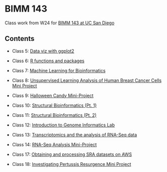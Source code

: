# BIMM 143

Class work from W24 for [BIMM 143 at UC San Diego](https://bioboot.github.io/bimm143_W24/)

## Contents

- Class 5: [Data viz with ggplot2](https://github.com/kvnar/BIMM143/blob/main/class05/class05.pdf)

- Class 6: [R functions and packages](https://github.com/kvnar/BIMM143/blob/main/Class%206/class06.pdf)

- Class 7: [Machine Learning for Bioinformatics](https://github.com/kvnar/BIMM143/blob/main/Class%2007/Class-07.pdf)

- Class 8: [Unsupervised Learning Analysis of Human Breast Cancer Cells Mini Project](https://github.com/kvnar/BIMM143/blob/main/Class%2008/class08.pdf)

- Class 9: [Halloween Candy Mini-Project](https://github.com/kvnar/BIMM143/blob/main/Class%209/Class9.pdf)

- Class 10: [Structural Bioinformatics (Pt. 1)](https://github.com/kvnar/BIMM143/blob/main/Class%2010/class10.pdf)

- Class 11: [Structural Bioinformatics (Pt. 2)](https://github.com/kvnar/BIMM143/blob/main/Class%2011/class-11.pdf)

- Class 12: [Introduction to Genome Informatics Lab](https://github.com/kvnar/BIMM143/blob/main/Class%2012/Class-12.pdf)

- Class 13: [Transcriptomics and the analysis of RNA-Seq data](https://github.com/kvnar/BIMM143/blob/main/Class%2013/Class-13.pdf)

- Class 14: [RNA-Seq Analysis Mini-Project](https://github.com/kvnar/BIMM143/blob/main/Class%2014/Class-14.pdf)

- Class 17: [Obtaining and processing SRA datasets on AWS](https://github.com/kvnar/BIMM143/blob/main/Class17/Class-17.pdf)

- Class 18: [Investigating Pertussis Resurgence Mini Project](https://github.com/kvnar/BIMM143/blob/main/Class%2018/Class-18.pdf)


